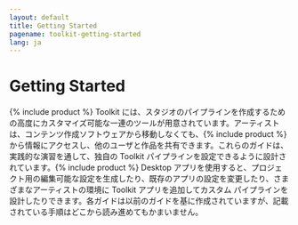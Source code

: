```yaml
---
layout: default
title: Getting Started
pagename: toolkit-getting-started
lang: ja
---
```


# Getting Started

{% include product %} Toolkit には、スタジオのパイプラインを作成するための高度にカスタマイズ可能な一連のツールが用意されています。アーティストは、コンテンツ作成ソフトウェアから移動しなくても、{% include product %} から情報にアクセスし、他のユーザと作品を共有できます。これらのガイドは、実践的な演習を通して、独自の Toolkit パイプラインを設定できるように設計されています。{% include product %} Desktop アプリを使用すると、プロジェクト用の編集可能な設定を生成したり、既存のアプリの設定を変更したり、さまざまなアーティストの環境に Toolkit アプリを追加してカスタム パイプラインを設計したりできます。各ガイドは以前のガイドを基に作成されていますが、記載されている手順はどこから読み進めてもかまいません。
